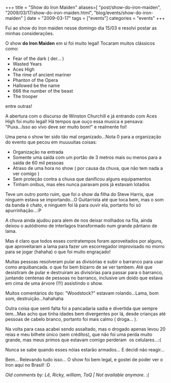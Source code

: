 +++
title = "Show do Iron Maiden"
aliases=[
  "post/show-do-iron-maiden",
  "2009/03/17/show-do-iron-maiden.html",
  "blog/events/show-do-iron-maiden"
]
date = "2009-03-17"
tags = ["events"]
categories = "events"
+++

Fui ao show do Iron maiden nesse domingo dia 15/03 e resolvi postar as
minhas considerações.

O show **do Iron Maiden** em si foi muito legal! Tocaram muitos
clássicos como:

* Fear of the dark ( der... )
* Wasted Years
* Aces High
* The rime of ancient mariner
* Phanton of the Opera
* Hallowed be the name
* 666 the number of the beast
* The trooper

entre outras!

A abertura com o discurso de Winston Churchill e já entrando com Aces
High foi muito legal! Há tempos que ouço essa musica e pensava:
"Puxa...Isso ao vivo deve ser muito bom!" e realmente foi!

Uma pena o show ter sido tão mal organizado...Nota 0 para a organização do evento que pecou em muuuuitas coisas:

* Organização na entrada
* Somente uma saída com um portão de 3 metros mais ou menos para a saída de 60 mil pessoas
* Atraso de uma hora no show ( por causa da chuva, que não tem nada a ver comigo )
* Sem proteção contra a chuva que danificou alguns equipamentos
* Tinham onibus, mas eles nunca paravam pois já estavam lotados

Teve um outro ponto ruim, que foi o show da filha do Steve Harris, que
ninguem estava se importando...O Guitarrista até que toca bem, mas o
som da banda é chato, e ninguem foi lá para ouvir ela, portanto foi só
apurrinhação...:P

A chuva ainda ajudou para alem de nos deixar molhados na fila, ainda
deixou o autódromo de interlagos transformado num grande pântano de
lama.

Mas é claro que todos esses contratempos foram aproveitados por
alguns, que aproveitaram a lama para fazer um escorregador improvisado
no morro para se jogar (hahaha) o que foi muito engraçado!

Muitas pessoas resolveram pular as divisórias e subir o barranco para
usar como arquibancada. o que foi bem bizarro de se ver tambem. Até
que desistiram de pular e destruiram as divisórias para passar para o
barranco, juntando centenas de pessoas no barranco, inclusive um doido
que estava em cima de uma árvore (!!!) assistindo o show.

Muitos comentários do tipo: "Woodstock?" estavam rolando...Lama, bom
som, destruição...hahahaha

Outra coisa que senti falta foi a pancadaria sadia e divertida que
sempre tem...Mas acho que tinha idades bem divergentes por lá, desde
crianças até pessoas de cabelo branco, portanto foi mais calmo (
droga... ).

Na volta para casa acabei sendo assaltado, mas o drogado apenas levou
20 reias e meu bilhete único (sem créditos), que não foi uma perda
muito grande, mas meus primos que estavam comigo perderam  os
celulares...:(

Nunca se sabe quando esses nóias estarão armados... E decidi não
reagir...

Bem... Relevando tudo isso... O show foi bem legal, e gostei de poder
ver o Iron aqui no Brasil! :D



_Old comments by: Lê, Ricky, william, TaQ | Not available anymore. :(_
